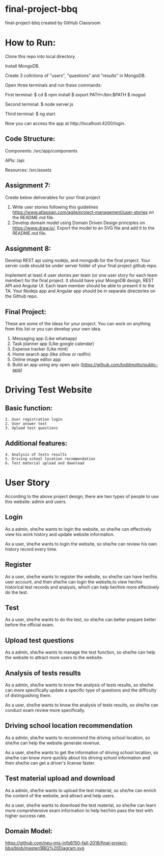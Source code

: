 # final-project-bbq
final-project-bbq created by GitHub Classroom

# How to Run:
Clone this repo into local directory.

Install MongoDB.

Create 3 collctions of "users", "questions" and "results" in MongoDB.

Open three terminals and run these commands:

First terminal:
$ cd <local project directory>
$ npm install
$ export PATH=<local mongodb directory>/bin:$PATH
$ mogod
 
Second terminal:
$ node server.js

Third terminal:
$ ng start

Now you can access the app at http://localhost:4200/login.

## Code Structure:

Components: /src/app/components

APIs: /api

Resources: /src/assets

## Assignment 7:
Create below deliverables for your final project
1. Write user stories following this guidelines https://www.atlassian.com/agile/project-management/user-stories on the README.md file.
2. Develop domain model using Domain Driven Design principles on https://www.draw.io/. Export the model to an SVG file and add it to the README.md file.

## Assignment 8:
Develop REST api using nodejs, and mongodb for the final project. Your server code should be under server folder of your final project github repo.

Implement at least 4 user stories per team (or one user story for each team member) for the final project. It should have your MongoDB design, REST API and Angular UI. Each team member should be able to present it to the TA.
Your Nodejs app and Angular app should be in separate directories on the Github repo.

## Final Project:
These are some of the ideas for your project. You can work on anything from this list or you can develop your own idea.
1. Messaging app (Like whatsapp)
2. Task planner app (LIke google calendar)
3. Expense tracker (Like mint)
4. Home search app (like zillow or redfin)
5. Online image editor app
6. Build an app using any open apis (https://github.com/toddmotto/public-apis)

# Driving Test Website
   ## Basic function:
    1. User registration login 
    2. User answer test
    3. Upload test questions
   ## Additional features:
    4. Analysis of tests results
    5. Driving school location recommendation
    6. Test material upload and download
# User Story
   According to the above project design, there are two types of people to use this website: admin and users.
   
   ## Login 
   As a admin, she/he wants to login the website, so she/he can effectively view his work history and update website information.
   
   As a user, she/he wants to login the website, so she/he can review his own history record every time.
   
   ## Register
   As a user, she/he wants to register the website, so she/he can have her/his user account, and then she/he can login the website,to view her/his historical test records and analysis, which can help her/him more effectively do the test.
   
   ## Test
   As a user, she/he wants to do the test, so she/he can better prepare better before the official exam.
   
   ## Upload test questions
   As a admin, she/he wants to manage the test function, so she/he can help the website to attract more users to the website.
   
   ## Analysis of tests results
   As a admin, she/he wants to know the analysis of tests results, so she/he can more specifically update a specific type of questions and the difficulty of distinguishing them.
   
   As a user, she/he wants to know the analysis of tests results, so she/he can conduct exam review more specifically.
   
   ## Driving school location recommendation
   As a admin, she/he wants to recommend the driving school location, so she/he can help the website generate revenue.
   
   As a user, she/he wants to get the information of driving school location, so she/he can know more quickly about his driving school information and then she/he can get a driver's license faster.
   
   ## Test material upload and download
   As a admin, she/he wants to upload the test material, so she/he can enrich the content of the website, and attract and help users.
   
   As a user, she/he wants to download the test material, so she/he can learn more comprehensive exam information to help her/him pass the test with higher success rate.

## Domain Model:
https://github.com/neu-mis-info6150-fall-2018/final-project-bbq/blob/master/BBQ%20Diagram.svg
